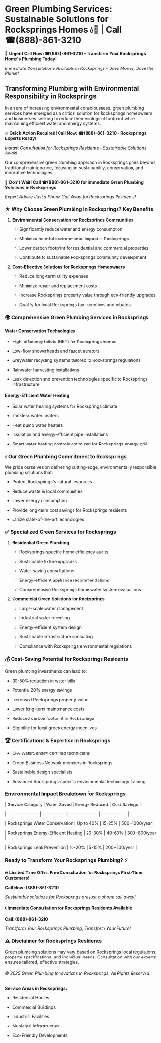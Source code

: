 # Green Plumbing Services: Sustainable Solutions for Rocksprings Homes 💧🌿 | Call ☎(888)-861-3210

🚨 **Urgent Call Now: ☎(888)-861-3210 - Transform Your Rocksprings Home's Plumbing Today!**
*Immediate Consultations Available in Rocksprings - Save Money, Save the Planet!*

## Transforming Plumbing with Environmental Responsibility in Rocksprings

In an era of increasing environmental consciousness, green plumbing services have emerged as a critical solution for Rocksprings homeowners and businesses seeking to reduce their ecological footprint while maintaining efficient water and energy systems. 

🔥 **Quick Action Required! Call Now: ☎(888)-861-3210 - Rocksprings Experts Ready!**
*Instant Consultation for Rocksprings Residents - Sustainable Solutions Await!*

Our comprehensive green plumbing approach in Rocksprings goes beyond traditional maintenance, focusing on sustainability, conservation, and innovative technologies.

🚨 **Don't Wait! Call ☎(888)-861-3210 for Immediate Green Plumbing Solutions in Rocksprings**
*Expert Advice Just a Phone Call Away for Rocksprings Residents!*

### ★ Why Choose Green Plumbing in Rocksprings? Key Benefits

1. **Environmental Conservation for Rocksprings Communities** 
   - Significantly reduce water and energy consumption
   - Minimize harmful environmental impact in Rocksprings
   - Lower carbon footprint for residential and commercial properties
   - Contribute to sustainable Rocksprings community development

2. **Cost-Effective Solutions for Rocksprings Homeowners** 
   - Reduce long-term utility expenses
   - Minimize repair and replacement costs
   - Increase Rocksprings property value through eco-friendly upgrades
   - Qualify for local Rocksprings tax incentives and rebates

### 🌍 Comprehensive Green Plumbing Services in Rocksprings

#### Water Conservation Technologies
- High-efficiency toilets (HET) for Rocksprings homes
- Low-flow showerheads and faucet aerators
- Greywater recycling systems tailored to Rocksprings regulations
- Rainwater harvesting installations
- Leak detection and prevention technologies specific to Rocksprings infrastructure

#### Energy-Efficient Water Heating
- Solar water heating systems for Rocksprings climate
- Tankless water heaters
- Heat pump water heaters
- Insulation and energy-efficient pipe installations
- Smart water heating controls optimized for Rocksprings energy grid

### 💧 Our Green Plumbing Commitment to Rocksprings

We pride ourselves on delivering cutting-edge, environmentally responsible plumbing solutions that:
- Protect Rocksprings's natural resources
- Reduce waste in local communities
- Lower energy consumption
- Provide long-term cost savings for Rocksprings residents
- Utilize state-of-the-art technologies

### ✅ Specialized Green Services for Rocksprings

1. **Residential Green Plumbing**
   - Rocksprings-specific home efficiency audits
   - Sustainable fixture upgrades
   - Water-saving consultations
   - Energy-efficient appliance recommendations
   - Comprehensive Rocksprings home water system evaluations

2. **Commercial Green Solutions for Rocksprings**
   - Large-scale water management
   - Industrial water recycling
   - Energy-efficient system design
   - Sustainable infrastructure consulting
   - Compliance with Rocksprings environmental regulations

### 💰 Cost-Saving Potential for Rocksprings Residents

Green plumbing investments can lead to:
- 30-50% reduction in water bills
- Potential 20% energy savings
- Increased Rocksprings property value
- Lower long-term maintenance costs
- Reduced carbon footprint in Rocksprings
- Eligibility for local green energy incentives

### 🏆 Certifications & Expertise in Rocksprings

- EPA WaterSense® certified technicians
- Green Business Network members in Rocksprings
- Sustainable design specialists
- Advanced Rocksprings-specific environmental technology training

### Environmental Impact Breakdown for Rocksprings

| Service Category | Water Saved | Energy Reduced | Cost Savings |
|-----------------|-------------|----------------|--------------|
| Rocksprings Water Conservation | Up to 40% | 15-25% | $500-$1000/year |
| Rocksprings Energy-Efficient Heating | 20-30% | 40-60% | $300-$800/year |
| Rocksprings Leak Prevention | 10-20% | 5-15% | $200-$500/year |

### Ready to Transform Your Rocksprings Plumbing? ⚡

**🔥 Limited Time Offer: Free Consultation for Rocksprings First-Time Customers!**

**Call Now: (888)-861-3210**
*Sustainable solutions for Rocksprings are just a phone call away!*

#### 📞 Immediate Consultation for Rocksprings Residents Available

**Call: (888)-861-3210**
*Transform Your Rocksprings Plumbing, Transform Your Future!*

### ⚠️ Disclaimer for Rocksprings Residents

Green plumbing solutions may vary based on Rocksprings local regulations, property specifications, and individual needs. Consultation with our experts ensures tailored, effective strategies.

###### © 2025 Green Plumbing Innovations in Rocksprings. All Rights Reserved.

**Service Areas in Rocksprings:** 
- Residential Homes
- Commercial Buildings
- Industrial Facilities
- Municipal Infrastructure
- Eco-Friendly Developments